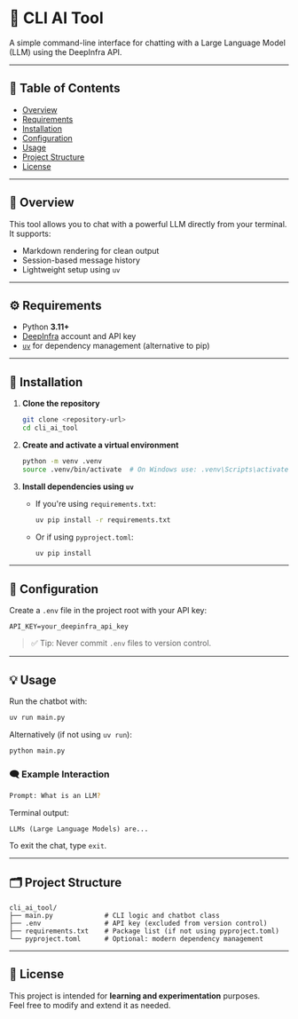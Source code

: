 
# 🧠 CLI AI Tool

A simple command-line interface for chatting with a Large Language Model (LLM) using the DeepInfra API.

---

## 📖 Table of Contents

- [Overview](#overview)  
- [Requirements](#requirements)  
- [Installation](#installation)  
- [Configuration](#configuration)  
- [Usage](#usage)  
- [Project Structure](#project-structure)  
- [License](#license)  

---

## 📌 Overview

This tool allows you to chat with a powerful LLM directly from your terminal. It supports:

- Markdown rendering for clean output
- Session-based message history
- Lightweight setup using `uv`

---

## ⚙️ Requirements

- Python **3.11+**
- [DeepInfra](https://deepinfra.com/) account and API key
- [`uv`](https://github.com/astral-sh/uv) for dependency management (alternative to pip)

---

## 🚀 Installation

1. **Clone the repository**
   ```bash
   git clone <repository-url>
   cd cli_ai_tool
   ```

2. **Create and activate a virtual environment**
   ```bash
   python -m venv .venv
   source .venv/bin/activate  # On Windows use: .venv\Scripts\activate
   ```

3. **Install dependencies using `uv`**
   - If you're using `requirements.txt`:
     ```bash
     uv pip install -r requirements.txt
     ```
   - Or if using `pyproject.toml`:
     ```bash
     uv pip install
     ```

---

## 🔘 Configuration

Create a `.env` file in the project root with your API key:

```env
API_KEY=your_deepinfra_api_key
```

> ✅ Tip: Never commit `.env` files to version control.

---

## 💡 Usage

Run the chatbot with:

```bash
uv run main.py
```

Alternatively (if not using `uv run`):

```bash
python main.py
```

### 🗨️ Example Interaction

```bash
Prompt: What is an LLM?
```

Terminal output:

```
LLMs (Large Language Models) are...
```

To exit the chat, type `exit`.

---

## 🗂️ Project Structure

```
cli_ai_tool/
├── main.py             # CLI logic and chatbot class
├── .env                # API key (excluded from version control)
├── requirements.txt    # Package list (if not using pyproject.toml)
└── pyproject.toml      # Optional: modern dependency management
```

---

## 📄 License

This project is intended for **learning and experimentation** purposes.  
Feel free to modify and extend it as needed.
